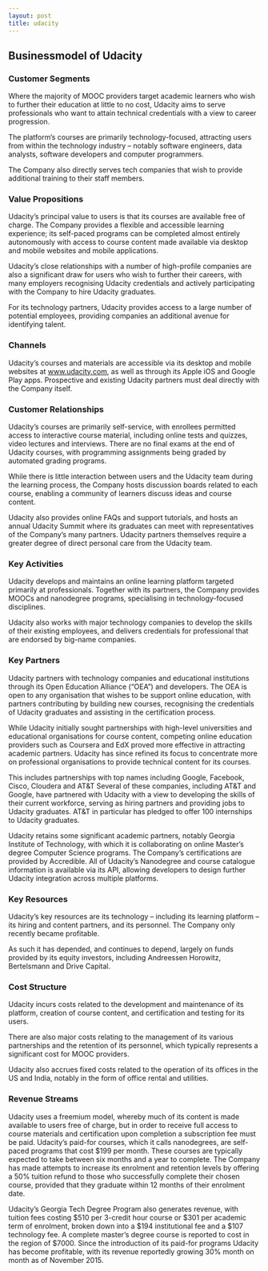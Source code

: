 ```yaml
---
layout: post
title: udacity
---
```


Businessmodel of Udacity
-------------------------

### Customer Segments

Where the majority of MOOC providers target academic learners who wish to further their education at little to no cost, Udacity aims to serve professionals who want to attain technical credentials with a view to career progression.

The platform’s courses are primarily technology-focused, attracting users from within the technology industry – notably software engineers, data analysts, software developers and computer programmers.

The Company also directly serves tech companies that wish to provide additional training to their staff members.

### Value Propositions

Udacity’s principal value to users is that its courses are available free of charge. The Company provides a flexible and accessible learning experience; its self-paced programs can be completed almost entirely autonomously with access to course content made available via desktop and mobile websites and mobile applications.

Udacity’s close relationships with a number of high-profile companies are also a significant draw for users who wish to further their careers, with many employers recognising Udacity credentials and actively participating with the Company to hire Udacity graduates.

For its technology partners, Udacity provides access to a large number of potential employees, providing companies an additional avenue for identifying talent.

### Channels

Udacity’s courses and materials are accessible via its desktop and mobile websites at www.udacity.com, as well as through its Apple iOS and Google Play apps. Prospective and existing Udacity partners must deal directly with the Company itself.

### Customer Relationships

Udacity’s courses are primarily self-service, with enrollees permitted access to interactive course material, including online tests and quizzes, video lectures and interviews. There are no final exams at the end of Udacity courses, with programming assignments being graded by automated grading programs.

While there is little interaction between users and the Udacity team during the learning process, the Company hosts discussion boards related to each course, enabling a community of learners discuss ideas and course content.

Udacity also provides online FAQs and support tutorials, and hosts an annual Udacity Summit where its graduates can meet with representatives of the Company’s many partners. Udacity partners themselves require a greater degree of direct personal care from the Udacity team.

### Key Activities

Udacity develops and maintains an online learning platform targeted primarily at professionals. Together with its partners, the Company provides MOOCs and nanodegree programs, specialising in technology-focused disciplines.

Udacity also works with major technology companies to develop the skills of their existing employees, and delivers credentials for professional that are endorsed by big-name companies.

### Key Partners

Udacity partners with technology companies and educational institutions through its Open Education Alliance (“OEA”) and developers. The OEA is open to any organisation that wishes to be support online education, with partners contributing by building new courses, recognising the credentials of Udacity graduates and assisting in the certification process.

While Udacity initially sought partnerships with high-level universities and educational organisations for course content, competing online education providers such as Coursera and EdX proved more effective in attracting academic partners. Udacity has since refined its focus to concentrate more on professional organisations to provide technical content for its courses.

This includes partnerships with top names including Google, Facebook, Cisco, Cloudera and AT&T Several of these companies, including AT&T and Google, have partnered with Udacity with a view to developing the skills of their current workforce, serving as hiring partners and providing jobs to Udacity graduates. AT&T in particular has pledged to offer 100 internships to Udacity graduates.

Udacity retains some significant academic partners, notably Georgia Institute of Technology, with which it is collaborating on online Master’s degree Computer Science programs. The Company’s certifications are provided by Accredible. All of Udacity’s Nanodegree and course catalogue information is available via its API, allowing developers to design further Udacity integration across multiple platforms.

### Key Resources

Udacity’s key resources are its technology – including its learning platform – its hiring and content partners, and its personnel. The Company only recently became profitable.

As such it has depended, and continues to depend, largely on funds provided by its equity investors, including Andreessen Horowitz, Bertelsmann and Drive Capital.

### Cost Structure

Udacity incurs costs related to the development and maintenance of its platform, creation of course content, and certification and testing for its users.

There are also major costs relating to the management of its various partnerships and the retention of its personnel, which typically represents a significant cost for MOOC providers.

Udacity also accrues fixed costs related to the operation of its offices in the US and India, notably in the form of office rental and utilities.

### Revenue Streams

Udacity uses a freemium model, whereby much of its content is made available to users free of charge, but in order to receive full access to course materials and certification upon completion a subscription fee must be paid. Udacity’s paid-for courses, which it calls nanodegrees, are self-paced programs that cost $199 per month. These courses are typically expected to take between six months and a year to complete. The Company has made attempts to increase its enrolment and retention levels by offering a 50% tuition refund to those who successfully complete their chosen course, provided that they graduate within 12 months of their enrolment date.

Udacity’s Georgia Tech Degree Program also generates revenue, with tuition fees costing $510 per 3-credit hour course or $301 per academic term of enrolment, broken down into a $194 institutional fee and a $107 technology fee. A complete master’s degree course is reported to cost in the region of $7000. Since the introduction of its paid-for programs Udacity has become profitable, with its revenue reportedly growing 30% month on month as of November 2015.
